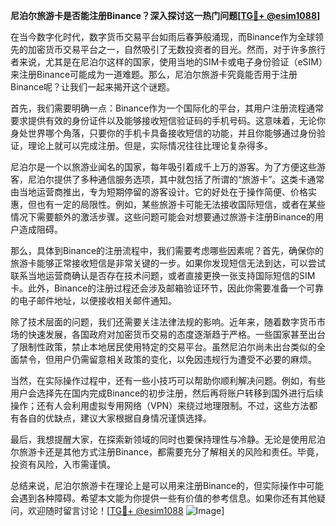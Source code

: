 **尼泊尔旅游卡是否能注册Binance？深入探讨这一热门问题[[TG💪+ @esim1088](https://t.me/s/esim1088)]**

在当今数字化时代，数字货币交易平台如雨后春笋般涌现，而Binance作为全球领先的加密货币交易平台之一，自然吸引了无数投资者的目光。然而，对于许多旅行者来说，尤其是在尼泊尔这样的国家，使用当地的SIM卡或电子身份验证（eSIM）来注册Binance可能成为一道难题。那么，尼泊尔旅游卡究竟能否用于注册Binance呢？让我们一起来揭开这个谜题。

首先，我们需要明确一点：Binance作为一个国际化的平台，其用户注册流程通常要求提供有效的身份证件以及能够接收短信验证码的手机号码。这意味着，无论你身处世界哪个角落，只要你的手机卡具备接收短信的功能，并且你能够通过身份验证，理论上就可以完成注册。但是，实际情况往往比理论复杂得多。

尼泊尔是一个以旅游业闻名的国家，每年吸引着成千上万的游客。为了方便这些游客，尼泊尔提供了多种通信服务选项，其中就包括了所谓的“旅游卡”。这类卡通常由当地运营商推出，专为短期停留的游客设计。它的好处在于操作简便、价格实惠，但也有一定的局限性。例如，某些旅游卡可能无法接收国际短信，或者在某些情况下需要额外的激活步骤。这些问题可能会对想要通过旅游卡注册Binance的用户造成阻碍。

那么，具体到Binance的注册流程中，我们需要考虑哪些因素呢？首先，确保你的旅游卡能够正常接收短信是非常关键的一步。如果你发现短信无法到达，可以尝试联系当地运营商确认是否存在技术问题，或者直接更换一张支持国际短信的SIM卡。此外，Binance的注册过程还会涉及邮箱验证环节，因此你需要准备一个可靠的电子邮件地址，以便接收相关邮件通知。

除了技术层面的问题，我们还需要关注法律法规的影响。近年来，随着数字货币市场的快速发展，各国政府对加密货币交易的态度逐渐趋于严格。一些国家甚至出台了限制性政策，禁止本地居民使用特定的交易平台。虽然尼泊尔尚未出台类似的全面禁令，但用户仍需留意相关政策的变化，以免因违规行为遭受不必要的麻烦。

当然，在实际操作过程中，还有一些小技巧可以帮助你顺利解决问题。例如，有些用户会选择先在国内完成Binance的初步注册，然后再将账户转移到国外进行后续操作；还有人会利用虚拟专用网络（VPN）来绕过地理限制。不过，这些方法都有各自的优缺点，建议大家根据自身情况谨慎选择。

最后，我想提醒大家，在探索新领域的同时也要保持理性与冷静。无论是使用尼泊尔旅游卡还是其他方式注册Binance，都需要充分了解相关的风险和责任。毕竟，投资有风险，入市需谨慎。

总结来说，尼泊尔旅游卡在理论上是可以用来注册Binance的，但实际操作中可能会遇到各种障碍。希望本文能为你提供一些有价值的参考信息。如果你还有其他疑问，欢迎随时留言讨论！[[TG💪+ @esim1088](https://t.me/s/esim1088) ![Image](https://i.postimg.cc/4NQfJmqS/Snipaste-2025-05-13-00-14-12.png)]